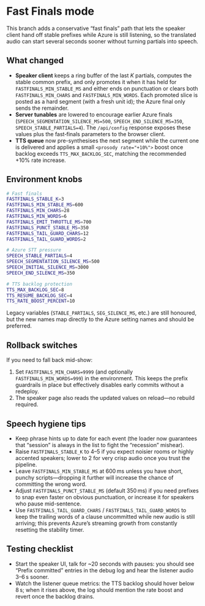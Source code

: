 # Fast Finals mode

This branch adds a conservative “fast finals” path that lets the speaker client hand off stable prefixes while Azure is still listening, so the translated audio can start several seconds sooner without turning partials into speech.

## What changed

- **Speaker client** keeps a ring buffer of the last _K_ partials, computes the stable common prefix, and only promotes it when it has held for `FASTFINALS_MIN_STABLE_MS` and either ends on punctuation or clears both `FASTFINALS_MIN_CHARS` and `FASTFINALS_MIN_WORDS`. Each promoted slice is posted as a hard segment (with a fresh unit id); the Azure final only sends the remainder.
- **Server tunables** are lowered to encourage earlier Azure finals (`SPEECH_SEGMENTATION_SILENCE_MS=500`, `SPEECH_END_SILENCE_MS=350`, `SPEECH_STABLE_PARTIALS=4`). The `/api/config` response exposes these values plus the fast‑finals parameters to the browser client.
- **TTS queue** now pre-synthesises the next segment while the current one is delivered and applies a small `<prosody rate="+10%">` boost once backlog exceeds `TTS_MAX_BACKLOG_SEC`, matching the recommended +10% rate increase.

## Environment knobs

```bash
# Fast finals
FASTFINALS_STABLE_K=3
FASTFINALS_MIN_STABLE_MS=600
FASTFINALS_MIN_CHARS=28
FASTFINALS_MIN_WORDS=6
FASTFINALS_EMIT_THROTTLE_MS=700
FASTFINALS_PUNCT_STABLE_MS=350
FASTFINALS_TAIL_GUARD_CHARS=12
FASTFINALS_TAIL_GUARD_WORDS=2

# Azure STT pressure
SPEECH_STABLE_PARTIALS=4
SPEECH_SEGMENTATION_SILENCE_MS=500
SPEECH_INITIAL_SILENCE_MS=3000
SPEECH_END_SILENCE_MS=350

# TTS backlog protection
TTS_MAX_BACKLOG_SEC=8
TTS_RESUME_BACKLOG_SEC=4
TTS_RATE_BOOST_PERCENT=10
```

Legacy variables (`STABLE_PARTIALS`, `SEG_SILENCE_MS`, etc.) are still honoured, but the new names map directly to the Azure setting names and should be preferred.

## Rollback switches

If you need to fall back mid-show:

1. Set `FASTFINALS_MIN_CHARS=9999` (and optionally `FASTFINALS_MIN_WORDS=999`) in the environment. This keeps the prefix guardrails in place but effectively disables early commits without a redeploy.
2. The speaker page also reads the updated values on reload—no rebuild required.

## Speech hygiene tips

- Keep phrase hints up to date for each event (the loader now guarantees that “session” is always in the list to fight the “recession” mishear).
- Raise `FASTFINALS_STABLE_K` to 4–5 if you expect noisier rooms or highly accented speakers; lower to 2 for very crisp audio once you trust the pipeline.
- Leave `FASTFINALS_MIN_STABLE_MS` at 600 ms unless you have short, punchy scripts—dropping it further will increase the chance of committing the wrong word.
- Adjust `FASTFINALS_PUNCT_STABLE_MS` (default 350 ms) if you need prefixes to snap even faster on obvious punctuation, or increase it for speakers who pause mid-sentence.
- Use `FASTFINALS_TAIL_GUARD_CHARS` / `FASTFINALS_TAIL_GUARD_WORDS` to keep the trailing words of a clause uncommitted while new audio is still arriving; this prevents Azure’s streaming growth from constantly resetting the stability timer.

## Testing checklist

- Start the speaker UI, talk for ~20 seconds with pauses: you should see “Prefix committed” entries in the debug log and hear the listener audio 3–6 s sooner.
- Watch the listener queue metrics: the TTS backlog should hover below 8 s; when it rises above, the log should mention the rate boost and revert once the backlog drains.
